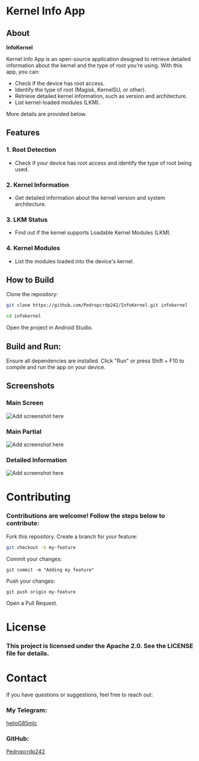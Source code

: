 # Kernel Info App

## About

**InfoKernel**

Kernel Info App is an open-source application designed to retrieve detailed information about the kernel and the type of root you're using. With this app, you can:

- Check if the device has root access.
- Identify the type of root (Magisk, KernelSU, or other).
- Retrieve detailed kernel information, such as version and architecture.
- List kernel-loaded modules (LKM).

More details are provided below.

## Features

### 1. Root Detection

- Check if your device has root access and identify the type of root being used.

### 2. Kernel Information

- Get detailed information about the kernel version and system architecture.

### 3. LKM Status

- Find out if the kernel supports Loadable Kernel Modules (LKM).

### 4. Kernel Modules

- List the modules loaded into the device's kernel.

## How to Build

Clone the repository:

```bash
git clone https://github.com/Pedropcrdp242/InfoKernel.git infokernel

cd infokernel
```
Open the project in Android Studio.

## Build and Run:

Ensure all dependencies are installed.
Click "Run" or press Shift + F10 to compile and run the app on your device.

## Screenshots

### Main Screen

![Add screenshot here](assets/images/main_screen.png)

### Main Partial

![Add screenshot here](assets/images/main_partial.jpg)

### Detailed Information

![Add screenshot here](assets/images/main_advanced.jpg)

# Contributing
### Contributions are welcome! Follow the steps below to contribute:

Fork this repository.
Create a branch for your feature:
```bash
git checkout -b my-feature
```
Commit your changes:
```
git commit -m "Adding my feature"
```
Push your changes:
```
git push origin my-feature
```
Open a Pull Request.

# License
### This project is licensed under the Apache 2.0. See the LICENSE file for details.

# Contact
If you have questions or suggestions, feel free to reach out:

### My Telegram:
[helioG85mlc](https://t.me/HelioG85mlc)

### GitHub:
[Pedropcrdp242](https://github.com/Pedropcrdp242)
